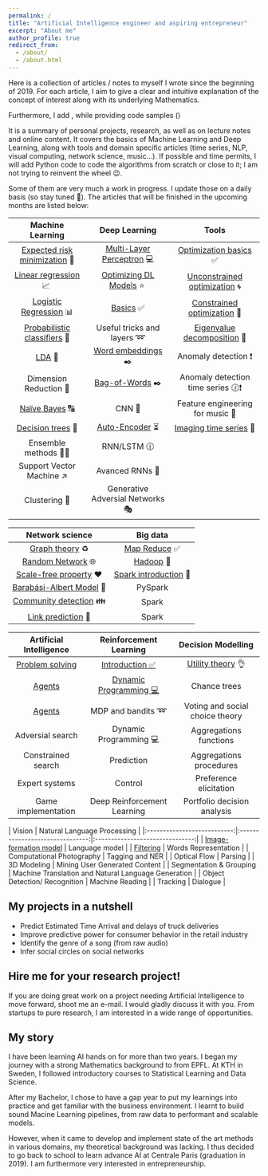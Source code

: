 ```yaml
---
permalink: /
title: "Artificial Intelligence engineer and aspiring entrepreneur"
excerpt: "About me"
author_profile: true
redirect_from:
  - /about/
  - /about.html
---
```


Here is a collection of articles / notes to myself I wrote since the beginning of 2019. For each article, I aim to give a clear and intuitive explanation of the concept of interest along with its underlying Mathematics.

Furthermore, I add
, while providing code samples ()

It is a summary of personal projects, research, as well as on lecture notes and online content. It covers the basics of Machine Learning and Deep Learning, along with tools and domain specific articles (time series, NLP, visual computing, network science, music...). If possible and time permits, I will add Python code to code the algorithms from scratch or close to it; I am not trying to reinvent the wheel 😉.

Some of them are very much a work in progress. I update those on a daily basis (so stay tuned 📣). The articles that will be finished in the upcoming months are listed below:

| Machine Learning | Deep Learning | Tools |
|:---------------------------:|:-------------------------------:|:-------------------------------:|
| [Expected risk minimization](https://devitrylouis.github.io/posts/2018/11/basics-ml/) 🎯 | [Multi-Layer Perceptron](https://devitrylouis.github.io/posts/2018/11/mlp/) 💻| [Optimization basics](https://devitrylouis.github.io/posts/2018/11/basics-optimization/) ✅ |
| [Linear regression](https://devitrylouis.github.io/posts/2018/11/linear-regression/) 📈 | [Optimizing DL Models](https://devitrylouis.github.io/posts/2018/11/optimize-dl/) ⭐️ | [Unconstrained optimization](https://devitrylouis.github.io/posts/2018/11/unconstrained-optimization/) 🌀 |
| [Logistic Regression](https://devitrylouis.github.io/posts/2018/11/logistic-regression/) 📊 | [Basics](https://devitrylouis.github.io/posts/2018/11/basics-dl/) ✅ | [Constrained optimization](https://devitrylouis.github.io/posts/2018/11/constrained-optimization/) 📐 |
| [Probabilistic classifiers](https://devitrylouis.github.io/posts/2018/10/probabilistic) 🔮 | Useful tricks and layers ➿ | [Eigenvalue decomposition](https://medium.com/@louisdevitry/intuitive-tutorial-on-eigenvalue-decomposition-in-numpy-af0062a4929b) 💠 |
| [LDA](https://devitrylouis.github.io/posts/2018/10/lda) 📏 | [Word embeddings](https://devitrylouis.github.io/posts/2019/01/embeddings/) ✒️ | Anomaly detection ❗️ |
| Dimension Reduction 🔎 | [Bag-of-Words](https://devitrylouis.github.io/posts/2019/01/bag-of-words/) ✒️ | Anomaly detection time series 🕜❗️|
| [Naïve Bayes](https://devitrylouis.github.io/posts/2018/11/naive-bayes/) 🔠 | CNN 🌄 | Feature engineering for music 🎼 |
| [Decision trees](https://devitrylouis.github.io/posts/2018/11/decision-trees/) 🌲 | [Auto-Encoder](https://devitrylouis.github.io/posts/Deep-Learning/autoencoder) ⏳ | [Imaging time series](https://medium.com/analytics-vidhya/encoding-time-series-as-images-b043becbdbf3) 💈 |
| Ensemble methods 🌲🌳 | RNN/LSTM 🕧 |  |
| Support Vector Machine ↗️ | Avanced RNNs 📘 |  |
| Clustering 👫 | Generative Adversial Networks 🎭 |  |


| Network science | Big data |
|:---------------------------:|:-------------------------------:|
| [Graph theory](https://devitrylouis.github.io/posts/2018/11/graph_theory/) ♻️| [Map Reduce](https://devitrylouis.github.io/posts/2018/11/map-reduce/) ✅ |
| [Random Network](https://devitrylouis.github.io/posts/2018/11/random_network/) 🌐| [Hadoop](/posts/2019/01/hadoop/) 🚈 |
| [Scale-free property](https://devitrylouis.github.io/posts/2018/11/scale-free-property/) ❤️| [Spark introduction](/posts/2019/01/spark-introduction/) 🚅|
| [Barabási-Albert Model](https://devitrylouis.github.io/posts/2018/11/barabasi-albert-model/) 🌌 | PySpark |
| [Community detection](https://devitrylouis.github.io/posts/2019/01/community-detection/) 👪| Spark |
| [Link prediction](https://devitrylouis.github.io/posts/2019/01/link-prediction/) 🌿 | Spark |

| Artificial Intelligence | Reinforcement Learning | Decision Modelling |
|:---------------------------:|:-------------------------------:|:-------------------------------:|
| [Problem solving](https://devitrylouis.github.io/posts/2018/11/problem-solving-ai/) | [Introduction ✅](/posts/2019/01/rl-introduction/) | [Utility theory](/posts/2019/01/utility-theory/) 👌 |
| [Agents](https://devitrylouis.github.io/posts/2018/11/problem-solving-ai/) | [Dynamic Programming 💻](/posts/2019/01/rl-dynamic-programming/)  | Chance trees |
| [Agents](https://devitrylouis.github.io/posts/2018/11/problem-solving-ai/) | MDP and bandits ➿ | Voting and social choice theory |
| Adversial search | Dynamic Programming 💻 | Aggregations functions |
| Constrained search | Prediction | Aggregations procedures |
| Expert systems | Control | Preference elicitation |
| Game implementation | Deep Reinforcement Learning | Portfolio decision analysis |

| Vision | Natural Language Processing |
|:---------------------------:|:-------------------------------:|:-------------------------------:|
| [Image-formation model](/posts/2019/01/vic-low-level/)  | Language model |
| [Filtering](/posts/2019/01/vic-filters/) | Words Representation |
| Computational Photography | Tagging and NER |
| Optical Flow | Parsing |
| 3D Modeling | Mining User Generated Content |
| Segmentation & Grouping | Machine Translation and Natural Language Generation  |
| Object Detection/ Recognition | Machine Reading |
| Tracking | Dialogue |

My projects in a nutshell
------
* Predict Estimated Time Arrival and delays of truck deliveries
* Improve predictive power for consumer behavior in the retail industry
* Identify the genre of a song (from raw audio)
* Infer social circles on social networks

Hire me for your research project!
------
If you are doing great work on a project needing Artificial Intelligence to move forward, shoot me an e-mail. I would gladly discuss it with you. From startups to pure research, I am interested in a wide range of opportunities.

My story
------
I have been learning AI hands on for more than two years. I began my journey with a strong Mathematics background to from EPFL. At KTH in Sweden, I followed introductory courses to Statistical Learning and Data Science.

After my Bachelor, I chose to have a gap year to put my learnings into practice and get familiar with the business environment. I learnt to build sound Macine Learning pipelines, from raw data to performant and scalable models.

However, when it came to develop and implement state of the art methods in various domains, my theoretical background was lacking. I thus decided to go back to school to learn advance AI at Centrale Paris (graduation in 2019). I am furthermore very interested in entrepreneurship.
